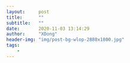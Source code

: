 ```yaml
---
layout:     post
title:      ""
subtitle:   ""
date:       2020-11-03 13:14:29
author:     "XDong"
header-img: "img/post-bg-wlop-2880x1800.jpg"
tags:
    - 
---
```

